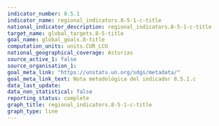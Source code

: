 ```yaml
---
indicator_number: 8.5.1
indicator_name: regional_indicators.8-5-1-c-title
national_indicator_description: regional_indicators.8-5-1-c-title
target_name: global_targets.8-5-title
goal_name: global_goals.8-title
computation_units: units.CUR_LCU
national_geographical_coverage: Asturias
source_active_1: false
source_organisation_1:  
goal_meta_link: "https://unstats.un.org/sdgs/metadata/"
goal_meta_link_text: Nota metodológica del indicador 8.5.1.c
data_last_update:  
data_non_statistical: false
reporting_status: complete
graph_title: regional_indicators.8-5-1-c-title
graph_type: line
---
```

